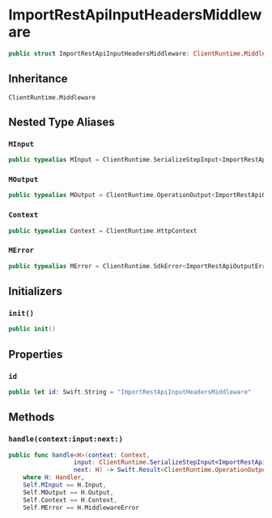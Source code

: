 # ImportRestApiInputHeadersMiddleware

``` swift
public struct ImportRestApiInputHeadersMiddleware: ClientRuntime.Middleware 
```

## Inheritance

`ClientRuntime.Middleware`

## Nested Type Aliases

### `MInput`

``` swift
public typealias MInput = ClientRuntime.SerializeStepInput<ImportRestApiInput>
```

### `MOutput`

``` swift
public typealias MOutput = ClientRuntime.OperationOutput<ImportRestApiOutputResponse>
```

### `Context`

``` swift
public typealias Context = ClientRuntime.HttpContext
```

### `MError`

``` swift
public typealias MError = ClientRuntime.SdkError<ImportRestApiOutputError>
```

## Initializers

### `init()`

``` swift
public init() 
```

## Properties

### `id`

``` swift
public let id: Swift.String = "ImportRestApiInputHeadersMiddleware"
```

## Methods

### `handle(context:input:next:)`

``` swift
public func handle<H>(context: Context,
                  input: ClientRuntime.SerializeStepInput<ImportRestApiInput>,
                  next: H) -> Swift.Result<ClientRuntime.OperationOutput<ImportRestApiOutputResponse>, MError>
    where H: Handler,
    Self.MInput == H.Input,
    Self.MOutput == H.Output,
    Self.Context == H.Context,
    Self.MError == H.MiddlewareError
```
